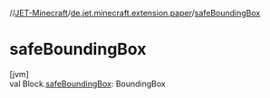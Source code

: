 //[JET-Minecraft](../../index.md)/[de.jet.minecraft.extension.paper](index.md)/[safeBoundingBox](safe-bounding-box.md)

# safeBoundingBox

[jvm]\
val Block.[safeBoundingBox](safe-bounding-box.md): BoundingBox
